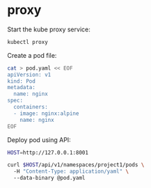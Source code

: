 # proxy

Start the kube proxy service:
```bash
kubectl proxy
```

Create a pod file:
```bash
cat > pod.yaml << EOF
apiVersion: v1
kind: Pod
metadata:
  name: nginx
spec:
  containers:
  - image: nginx:alpine
    name: nginx
EOF
```

Deploy pod using API:
```bash
HOST=http://127.0.0.1:8001

curl $HOST/api/v1/namespaces/project1/pods \
  -H "Content-Type: application/yaml" \
  --data-binary @pod.yaml
```
